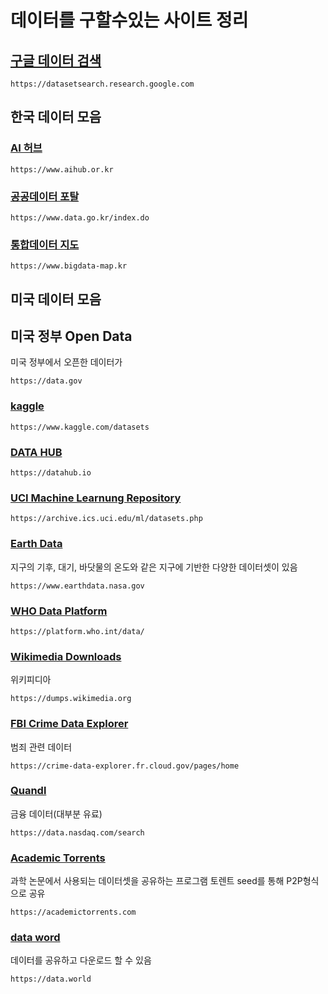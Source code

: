 # 데이터를 구할수있는 사이트 정리

## [구글 데이터 검색](https://datasetsearch.research.google.com)

```
https://datasetsearch.research.google.com
```


## 한국 데이터 모음

### [AI 허브](https://www.aihub.or.kr)
```
https://www.aihub.or.kr
```

### [공공데이터 포탈](https://www.data.go.kr/index.do)
```
https://www.data.go.kr/index.do
```

### [통합데이터 지도](https://www.bigdata-map.kr)
```
https://www.bigdata-map.kr
```



## 미국 데이터 모음

## 미국 정부 Open Data
미국 정부에서 오픈한 데이터가 
```
https://data.gov
```

### [kaggle](https://www.kaggle.com/datasets)
```
https://www.kaggle.com/datasets
```

### [DATA HUB](https://datahub.io)
```
https://datahub.io
```

### [UCI Machine Learnung Repository](https://archive.ics.uci.edu/ml/datasets.php)
```
https://archive.ics.uci.edu/ml/datasets.php
```

### [Earth Data](https://www.earthdata.nasa.gov)
지구의 기후, 대기, 바닷물의 온도와 같은 지구에 기반한 다양한 데이터셋이 있음
```
https://www.earthdata.nasa.gov
```

### [WHO Data Platform](https://platform.who.int/data/)
```
https://platform.who.int/data/
```

### [Wikimedia Downloads](https://dumps.wikimedia.org)
위키피디아
```
https://dumps.wikimedia.org
```

### [FBI Crime Data Explorer](https://crime-data-explorer.fr.cloud.gov/pages/home)
범죄 관련 데이터
```
https://crime-data-explorer.fr.cloud.gov/pages/home
```

### [Quandl](https://data.nasdaq.com/search)
금융 데이터(대부분 유료)
```
https://data.nasdaq.com/search
```

### [Academic Torrents](https://academictorrents.com)
과학 논문에서 사용되는 데이터셋을 공유하는 프로그램 토렌트 seed를 통해 P2P형식으로 공유
```
https://academictorrents.com
```

### [data word](https://data.world)
데이터를 공유하고 다운로드 할 수 있음
```
https://data.world
```
